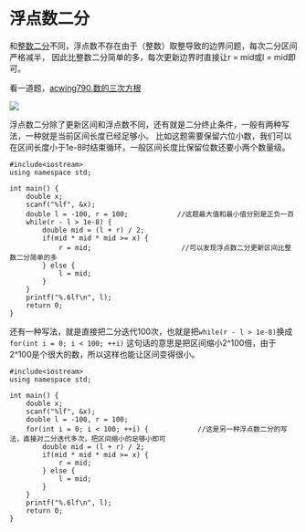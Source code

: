 # 浮点数二分

和[整数二分](https://www.cnblogs.com/linrj/p/13476612.html)不同，浮点数不存在由于（整数）取整导致的边界问题，每次二分区间严格减半，
因此比整数二分简单的多，每次更新边界时直接让r = mid或l = mid即可。

看一道题，[acwing790.数的三次方根](https://www.acwing.com/problem/content/792/)

![](https://img2020.cnblogs.com/blog/2078361/202008/2078361-20200811165450646-1345918443.png)


浮点数二分除了更新区间和浮点数不同，还有就是二分终止条件，一般有两种写法，一种就是当前区间长度已经足够小。
比如这题需要保留六位小数，我们可以在区间长度小于1e-8时结束循环，一般区间长度比保留位数还要小两个数量级。

```
#include<iostream>
using namespace std;

int main() {
    double x;
    scanf("%lf", &x);
    double l = -100, r = 100;            //这题最大值和最小值分别是正负一百
    while(r - l > 1e-8) {
        double mid = (l + r) / 2;
        if(mid * mid * mid >= x) {
            r = mid;                      //可以发现浮点数二分更新区间比整数二分简单的多
        } else {
            l = mid;
        }
    }
    printf("%.6lf\n", l);
    return 0;
}
```

还有一种写法，就是直接把二分迭代100次，也就是把`while(r - l > 1e-8)`换成`for(int i = 0; i < 100; ++i)`
这句话的意思是把区间缩小2^100倍，由于2^100是个很大的数，所以这样也能让区间变得很小。

```
#include<iostream>
using namespace std;

int main() {
    double x;
    scanf("%lf", &x);
    double l = -100, r = 100;
    for(int i = 0; i < 100; ++i) {            //这是另一种浮点数二分的写法，直接对二分迭代多次，把区间缩小的足够小即可
        double mid = (l + r) / 2;
        if(mid * mid * mid >= x) {
            r = mid;
        } else {
            l = mid;
        }
    }
    printf("%.6lf\n", l);
    return 0;
}
```